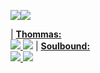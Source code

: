 <img align="center" src="https://github-readme-stats-sigma-five.vercel.app/api?username=vaylor27&show_icons=true&theme=tokyonight" /><img align="center" src="https://github-readme-stats-sigma-five.vercel.app/api/top-langs/?username=vaylor27&layout=compact&show_icons=true&theme=tokyonight" />

| **<a href="https://github.com/vaylor27/Thommas-Mod">Thommas:** <br><img src="https://aschey.tech/tokei/github/vaylor27/Thommas-Mod?category=code" /> <img src="https://img.shields.io/github/stars/vaylor27/Thommas-Mod" /></a>  | **<a href="https://github.com/vaylor27/soulbound">Soulbound:** <br><img src="https://aschey.tech/tokei/github/vaylor27/soulbound?category=code" /> <img src="https://img.shields.io/github/stars/vaylor27/soulbound" /></a>  
